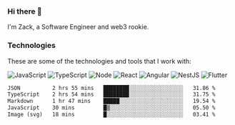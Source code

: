 ### Hi there 👋
I'm Zack, a Software Engineer and web3 rookie.

### Technologies
These are some of the technologies and tools that I work with:

![JavaScript](https://img.shields.io/badge/JavaScript-323330.svg?logo=javascript&logoColor=F7DF1E) 
![TypeScript](https://img.shields.io/badge/TypeScript-007ACC.svg?logo=typescript&logoColor=white) 
![Node](https://img.shields.io/badge/Node.js-43853D.svg?logo=node.js&logoColor=white)
![React](https://img.shields.io/badge/React-20232a.svg?logo=react&logoColor=61DAFB) 
![Angular](https://img.shields.io/badge/Angular-E23237.svg?logo=angularjs&logoColor=white)
![NestJS](https://img.shields.io/badge/NestJS-E0234E?logo=nestjs&logoColor=white)
![Flutter](https://img.shields.io/badge/Flutter-02569B.svg?logo=flutter&logoColor=white)

<!--START_SECTION:waka-->

```txt
JSON          2 hrs 55 mins   ████████░░░░░░░░░░░░░░░░░   31.86 %
TypeScript    2 hrs 54 mins   ████████░░░░░░░░░░░░░░░░░   31.75 %
Markdown      1 hr 47 mins    █████░░░░░░░░░░░░░░░░░░░░   19.54 %
JavaScript    30 mins         █▒░░░░░░░░░░░░░░░░░░░░░░░   05.50 %
Image (svg)   18 mins         █░░░░░░░░░░░░░░░░░░░░░░░░   03.41 %
```

<!--END_SECTION:waka-->

